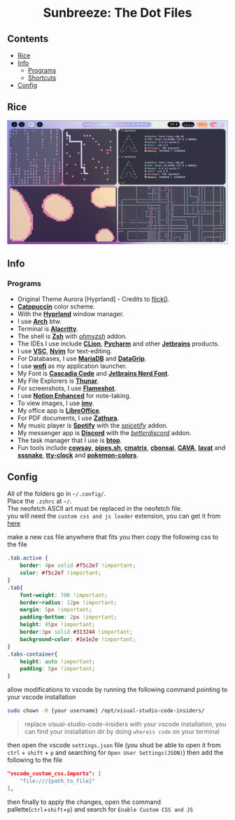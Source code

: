 # <p align = "center">Sunbreeze: The Dot Files</p>

## Contents

  - [Rice](#rice)
  - [Info](#info)
    - [Programs](#programs)
    - [Shortcuts](#shortcuts)
  - [Config](#config)

## Rice

![Desktop](/Hyprland/Catppuccin/screenshots/rice.png)

## Info

### Programs
- Original Theme Aurora [Hyprland] - Credits to [flick0](https://github.com/flick0/dotfiles/tree/aurora).
- [**Catppuccin**](https://github.com/catppuccin/catppuccin) color scheme.
- With the [**Hyprland**](https://hyprland.org/) window manager.
- I use [**Arch**](https://archlinux.org/) btw.
- Terminal is [**Alacritty**](https://github.com/alacritty/alacritty).
- The shell is [**Zsh**](https://ohmyz.sh/) with [_ohmyzsh_](https://ohmyz.sh/) addon.  
- The IDEs I use include [**CLion**](https://www.jetbrains.com/clion/), [**Pycharm**](https://www.jetbrains.com/pycharm/) and other [**Jetbrains**](https://www.jetbrains.com/) products.  
- I use [**VSC**](https://code.visualstudio.com/), [**Nvim**](https://neovim.io/) for text-editing.
- For Databases, I use [**MariaDB**](https://archlinux.org/packages/extra/x86_64/mariadb/) and [**DataGrip**](https://www.jetbrains.com/datagrip/).
- I use [**wofi**](https://archlinux.org/packages/community/x86_64/wofi/) as my application launcher.
- My Font is [**Cascadia Code**](https://github.com/microsoft/cascadia-code) and [**Jetbrains Nerd Font**](https://github.com/ryanoasis/nerd-fonts/blob/master/patched-fonts/JetBrainsMono/Ligatures/Regular/complete/JetBrains%20Mono%20Regular%20Nerd%20Font%20Complete%20Mono.ttf).
- My File Explorers is [**Thunar**](https://archlinux.org/packages/extra/x86_64/thunar/).
- For screenshots, I use [**Flameshot**](https://flameshot.org/).
- I use [**Notion Enhanced**](https://github.com/notion-enhancer/desktop) for note-taking.
- To view images, I use [**imv**](https://feh.finalrewind.org/).  
- My office app is [**LibreOffice**](https://www.libreoffice.org/).  
- For PDF documents, I use [**Zathura**](https://pwmt.org/projects/zathura/).  
- My music player is [**Spotify**](https://spotify.com) with the [_spicetify_](https://spicetify.app/) addon.
- My messenger app is [**Discord**](https://discord.com) with the [_betterdiscord_](https://betterdiscord.app/) addon.
- The task manager that I use is [**btop**](https://github.com/aristocratos/btop).
- Fun tools include [**cowsay**](https://www.npmjs.com/package/cowsay), [**pipes.sh**](https://github.com/pipeseroni/pipes.sh), [**cmatrix**](https://github.com/abishekvashok/cmatrix), [**cbonsai**](https://www.cyberciti.biz/open-source/cbonsai-linux-bonsai-tree-generator-for-cli-lovers-for-fun/), [**CAVA**](https://github.com/karlstav/cava), [**lavat**](https://github.com/AngelJumbo/lavat) and [**sssnake**](https://github.com/AngelJumbo/sssnake), [**tty-clock**](https://github.com/xorg62/tty-clock) and [**pokemon-colors**](https://aur.archlinux.org/packages/pokemon-colorscripts-git).

## Config

All of the folders go in `~/.config/`.  
Place the `.zshrc` at `~/`.   
The neofetch ASCII art must be replaced in the neofetch file.  
you will need the `custom css and js loader` extension, you can get it from [here](https://marketplace.visualstudio.com/items?itemName=be5invis.vscode-custom-css)

make a new css file anywhere that fits you
then copy the following css to the file

```css
.tab.active {
    border: 4px solid #f5c2e7 !important;
    color: #f5c2e7 !important;
}
.tab{
    font-weight: 700 !important;
    border-radius: 12px !important;
    margin: 5px !important;
    padding-bottom: 2px !important;
    height: 45px !important;
    border:3px solid #313244 !important;
    background-color: #1e1e2e !important;
}
.tabs-container{
    height: auto !important;
    padding: 5px !important;
}
```

allow modifications to vscode by running the following command pointing to your vscode installation
```bash
sudo chown -R {your username} /opt/visual-studio-code-insiders/
```
> replace visual-studio-code-insiders with your vscode installation,
> you can find your installation dir by doing `whereis code` on your terminal


then open the vscode `settings.json` file (you shud be able to open it from `ctrl` + `shift` + `p` and searching for `Open User Settings(JSON)`)
then add the following to the file

```json
"vscode_custom_css.imports": [
    "file:///{path_to_file}"
],
```

then finally to apply the changes, open the command pallette(`ctrl`+`shift`+`p`) and search for `Enable Custom CSS and JS`
